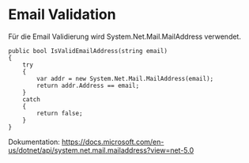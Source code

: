 # Email Validation
Für die Email Validierung wird System.Net.Mail.MailAddress verwendet.
```
public bool IsValidEmailAddress(string email)
{
	try
	{
		var addr = new System.Net.Mail.MailAddress(email);
		return addr.Address == email;
	}
	catch
	{
		return false;
	}
}
```
Dokumentation: https://docs.microsoft.com/en-us/dotnet/api/system.net.mail.mailaddress?view=net-5.0
